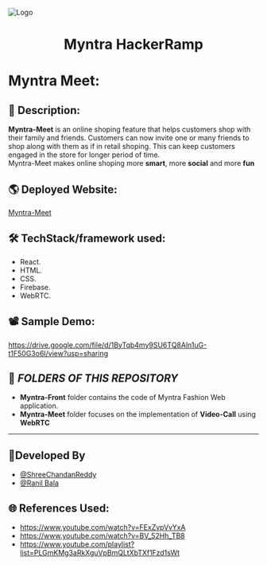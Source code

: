 ![Logo](https://user-images.githubusercontent.com/29287671/97078166-ba3bde80-1607-11eb-9a4e-7d5e223e7d58.png)
<h1 align="center">
 Myntra HackerRamp
</h1>

# Myntra Meet:
## 📜 Description:
**Myntra-Meet** is an online shoping feature that helps customers shop with their family and friends. Customers can now invite one or many friends to shop along with them as if in retail shoping. This can keep customers engaged in the store for longer period of time.
<br/>
Myntra-Meet makes online shoping more **smart**, more **social** and more **fun** 

## 🌎 Deployed Website:
[Myntra-Meet](https://myntra-fashion.web.app/)

## 🛠 TechStack/framework used:
 - React.
 - HTML.
 - CSS.
 - Firebase.
 - WebRTC.

## 📽 Sample Demo:
https://drive.google.com/file/d/1ByTqb4my9SU6TQ8Aln1uG-t1F50G3o6l/view?usp=sharing


:file_folder: *FOLDERS OF THIS REPOSITORY*
---
* **Myntra-Front** folder contains the code of Myntra Fashion Web application.
* **Myntra-Meet** folder focuses on the implementation of **Video-Call** using **WebRTC**
---





## 👦Developed By
- [@ShreeChandanReddy](https://github.com/ShreeChandanReddy-9)
- [@Ranil Bala](https://github.com/Ranilbala)




## 🌐 References Used:
- https://www.youtube.com/watch?v=FExZvpVvYxA
- https://www.youtube.com/watch?v=BV_52Hh_TB8
- https://www.youtube.com/playlist?list=PLGmKMg3aRkXguVpBmQLtXbTXf1Fzd1sWt

